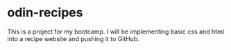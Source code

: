 # odin-recipes

This is a project for my bootcamp. I will be implementing basic css and html into a recipe website and pushing it to GitHub.